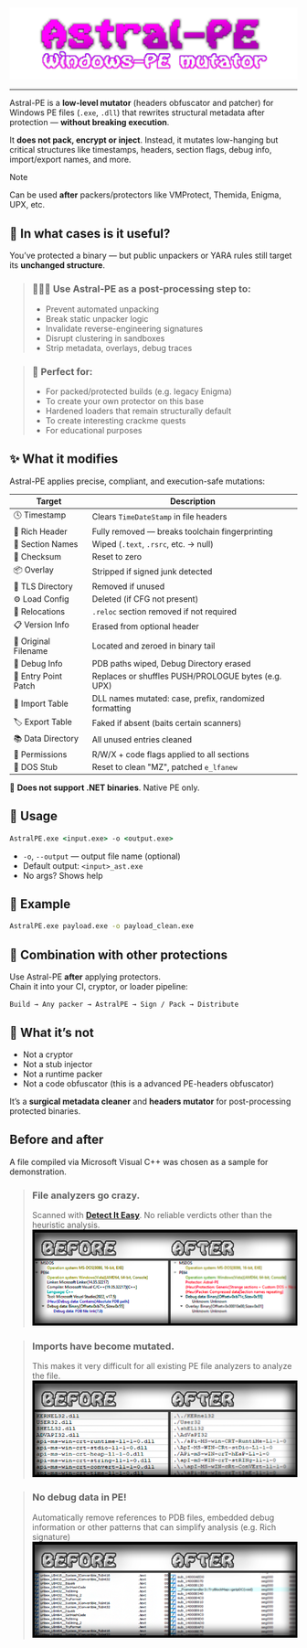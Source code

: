 <img src="pics/title.png" style="align: center;">

---

Astral-PE is a **low-level mutator** (headers obfuscator and patcher) for Windows PE files (`.exe`, `.dll`) that rewrites structural metadata after protection — **without breaking execution**.

It **does not pack, encrypt or inject**. Instead, it mutates low-hanging but critical structures like timestamps, headers, section flags, debug info, import/export names, and more.

> [!NOTE]
> Can be used **after** packers/protectors like VMProtect, Themida, Enigma, UPX, etc.

## 🔧 In what cases is it useful?

You’ve protected a binary — but public unpackers or YARA rules still target its **unchanged structure**.

> ### 👨🏼‍💻 Use Astral-PE as a **post-processing step** to:
> - Prevent automated unpacking
> - Break static unpacker logic
> - Invalidate reverse-engineering signatures
> - Disrupt clustering in sandboxes
> - Strip metadata, overlays, debug traces

> ### 🤩 **Perfect for:**
> - For packed/protected builds (e.g. legacy Enigma)
> - To create your own protector on this base
> - Hardened loaders that remain structurally default
> - To create interesting crackme quests
> - For educational purposes

## ✨ What it modifies

Astral-PE applies precise, compliant, and execution-safe mutations:

| Target                  | Description                                                |
|-------------------------|------------------------------------------------------------|
| 🕓 Timestamp            | Clears `TimeDateStamp` in file headers                    |
| 🧠 Rich Header          | Fully removed — breaks toolchain fingerprinting           |
| 📜 Section Names        | Wiped (`.text`, `.rsrc`, etc. → null)                     |
| 📎 Checksum              | Reset to zero                                             |
| 📦 Overlay              | Stripped if signed junk detected                          |
| 🧵 TLS Directory        | Removed if unused                                         |
| ⚙ Load Config           | Deleted (if CFG not present)                              |
| 🧬 Relocations          | `.reloc` section removed if not required                  |
| 📋 Version Info         | Erased from optional header                               |
| 📁 Original Filename    | Located and zeroed in binary tail                         |
| 🔎 Debug Info           | PDB paths wiped, Debug Directory erased                   |
| 🚀 Entry Point Patch    | Replaces or shuffles PUSH/PROLOGUE bytes (e.g. UPX)       |
| 🧪 Import Table         | DLL names mutated: case, prefix, randomized formatting    |
| 🏷 Export Table          | Faked if absent (baits certain scanners)                  |
| 📚 Data Directory       | All unused entries cleaned                                |
| 💾 Permissions          | R/W/X + code flags applied to all sections                |
| 📄 DOS Stub             | Reset to clean "MZ", patched `e_lfanew`                   |

📝 **Does not support .NET binaries**. Native PE only.

## 🚀 Usage

```cmd
AstralPE.exe <input.exe> -o <output.exe>
```

- `-o`, `--output` — output file name (optional)
- Default output: `<input>_ast.exe`
- No args? Shows help


## 🧪 Example

```cmd
AstralPE.exe payload.exe -o payload_clean.exe
```

## 📎 Combination with other protections

Use Astral-PE **after** applying protectors.  
Chain it into your CI, cryptor, or loader pipeline:

```
Build → Any packer → AstralPE → Sign / Pack → Distribute
```

## 🔬 What it’s not

- Not a cryptor
- Not a stub injector
- Not a runtime packer
- Not a code obfuscator (this is a advanced PE-headers obfuscator)

It’s a **surgical metadata cleaner** and **headers mutator** for post-processing protected binaries.

## Before and after
A file compiled via Microsoft Visual C++ was chosen as a sample for demonstration.

> ### File analyzers go crazy.
> Scanned with **[Detect It Easy](https://github.com/horsicq/Detect-It-Easy)**. No reliable verdicts other than the heuristic analysis.
> ![](pics/before_and_after_1.png)

> ### Imports have become mutated.
> This makes it very difficult for all existing PE file analyzers to analyze the file.
> ![](pics/before_and_after_2.png)

> ### No debug data in PE!
> Automatically remove references to PDB files, embedded debug information or other patterns that can simplify analysis (e.g. Rich signature)
> ![](pics/before_and_after_3.png)